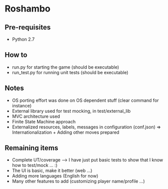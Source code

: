 # Roshambo

## Pre-requisites
* Python 2.7

## How to
* run.py for starting the game (should be executable)
* run_test.py for running unit tests (should be executable)

## Notes
* OS porting effort was done on OS dependent stuff (clear command for instance)
* External library used for test mocking, in test/external_lib
* MVC architecture used
* Finite State Machine approach
* Externalized resources, labels, messages in configuration (conf.json) => Internationalization + Adding other moves prepared

## Remaining items
* Complete UT/coverage --> I have just put basic tests to show that I know how to test/mock ... :)
* The UI is basic, make it better (web ...)
* Adding more languages (English for now)
* Many other features to add (customizing player name/profile ...)
